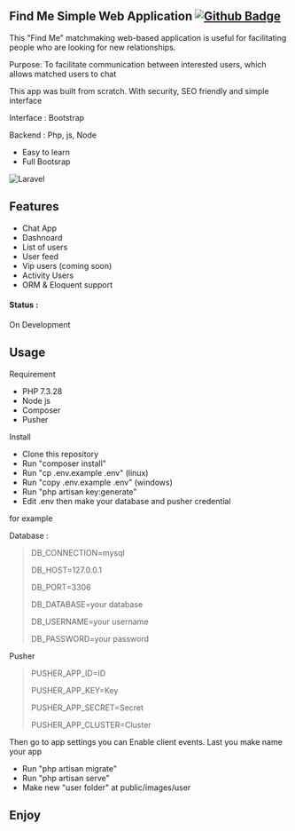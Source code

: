 ## Find Me Simple Web Application [![Github Badge](https://img.shields.io/badge/-Mbaung&nbsp;Development-black?style=flat&logo=github&logoColor=white&link=https://github.com/Jieyab89/)](https://github.com/Jieyab89)

This "Find Me" matchmaking web-based application is useful for facilitating people who are looking for new relationships.

Purpose: To facilitate communication between interested users, which allows matched users to chat

This app was built from scratch. With security, SEO friendly and simple interface

Interface : Bootstrap

Backend : Php, js, Node

* Easy to learn
* Full Bootsrap

![Laravel](https://img.shields.io/badge/-Laravel&nbsp;Framework&nbsp;7.30.4-282A36?style=flat&logo=laravel)

## Features
* Chat App
* Dashnoard
* List of users
* User feed
* Vip users (coming soon)
* Activity Users
* ORM & Eloquent support

#### Status : 

On Development

## Usage

Requirement

* PHP 7.3.28
* Node js
* Composer
* Pusher

Install

* Clone this repository
* Run "composer install"
* Run "cp .env.example .env" (linux)
* Run "copy .env.example .env" (windows)
* Run "php artisan key:generate"
* Edit .env then make your database and pusher credential

for example

Database :

> DB_CONNECTION=mysql
> 
> DB_HOST=127.0.0.1
> 
> DB_PORT=3306
> 
> DB_DATABASE=your database
> 
> DB_USERNAME=your username
> 
> DB_PASSWORD=your password


Pusher 
> PUSHER_APP_ID=ID
> 
> PUSHER_APP_KEY=Key
>
> PUSHER_APP_SECRET=Secret
> 
> PUSHER_APP_CLUSTER=Cluster

Then go to app settings you can Enable client events. Last you make name your app

* Run "php artisan migrate"
* Run "php artisan serve"
* Make new "user folder" at public/images/user 

## Enjoy
